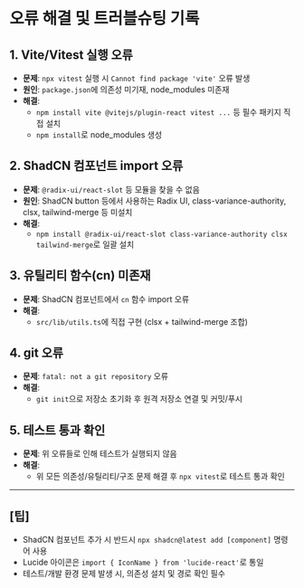 # 오류 해결 및 트러블슈팅 기록

## 1. Vite/Vitest 실행 오류

- **문제**: `npx vitest` 실행 시 `Cannot find package 'vite'` 오류 발생
- **원인**: `package.json`에 의존성 미기재, node_modules 미존재
- **해결**: 
  - `npm install vite @vitejs/plugin-react vitest ...` 등 필수 패키지 직접 설치
  - `npm install`로 node_modules 생성

## 2. ShadCN 컴포넌트 import 오류

- **문제**: `@radix-ui/react-slot` 등 모듈을 찾을 수 없음
- **원인**: ShadCN button 등에서 사용하는 Radix UI, class-variance-authority, clsx, tailwind-merge 등 미설치
- **해결**: 
  - `npm install @radix-ui/react-slot class-variance-authority clsx tailwind-merge`로 일괄 설치

## 3. 유틸리티 함수(cn) 미존재

- **문제**: ShadCN 컴포넌트에서 `cn` 함수 import 오류
- **해결**: 
  - `src/lib/utils.ts`에 직접 구현 (clsx + tailwind-merge 조합)

## 4. git 오류

- **문제**: `fatal: not a git repository` 오류
- **해결**: 
  - `git init`으로 저장소 초기화 후 원격 저장소 연결 및 커밋/푸시

## 5. 테스트 통과 확인

- **문제**: 위 오류들로 인해 테스트가 실행되지 않음
- **해결**: 
  - 위 모든 의존성/유틸리티/구조 문제 해결 후 `npx vitest`로 테스트 통과 확인

---

## [팁]
- ShadCN 컴포넌트 추가 시 반드시 `npx shadcn@latest add [component]` 명령어 사용
- Lucide 아이콘은 `import { IconName } from 'lucide-react'`로 통일
- 테스트/개발 환경 문제 발생 시, 의존성 설치 및 경로 확인 필수 